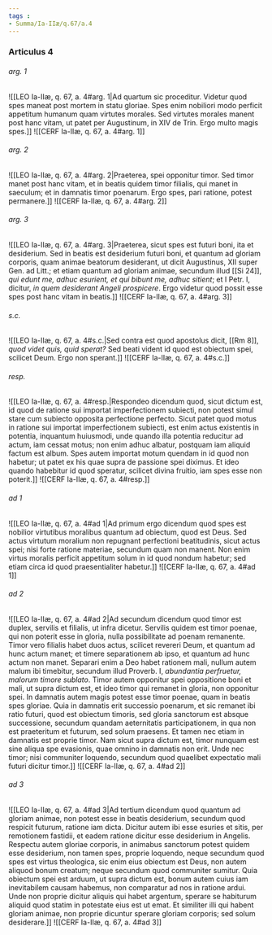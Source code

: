 ```yaml
---
tags : 
- Summa/Ia-IIæ/q.67/a.4
---
```


### Articulus 4

###### arg. 1
![[LEO Ia-IIæ, q. 67, a. 4#arg. 1|Ad quartum sic proceditur. Videtur quod spes maneat post mortem in statu gloriae. Spes enim nobiliori modo perficit appetitum humanum quam virtutes morales. Sed virtutes morales manent post hanc vitam, ut patet per Augustinum, in XIV de Trin. Ergo multo magis spes.]]
![[CERF Ia-IIæ, q. 67, a. 4#arg. 1]]

###### arg. 2
![[LEO Ia-IIæ, q. 67, a. 4#arg. 2|Praeterea, spei opponitur timor. Sed timor manet post hanc vitam, et in beatis quidem timor filialis, qui manet in saeculum; et in damnatis timor poenarum. Ergo spes, pari ratione, potest permanere.]]
![[CERF Ia-IIæ, q. 67, a. 4#arg. 2]]

###### arg. 3
![[LEO Ia-IIæ, q. 67, a. 4#arg. 3|Praeterea, sicut spes est futuri boni, ita et desiderium. Sed in beatis est desiderium futuri boni, et quantum ad gloriam corporis, quam animae beatorum desiderant, ut dicit Augustinus, XII super Gen. ad Litt.; et etiam quantum ad gloriam animae, secundum illud [[Si 24]], *qui edunt me, adhuc esurient, et qui bibunt me, adhuc sitient*; et I Petr. I, dicitur, *in quem desiderant Angeli prospicere*. Ergo videtur quod possit esse spes post hanc vitam in beatis.]]
![[CERF Ia-IIæ, q. 67, a. 4#arg. 3]]

###### s.c.
![[LEO Ia-IIæ, q. 67, a. 4#s.c.|Sed contra est quod apostolus dicit, [[Rm 8]], *quod videt quis, quid sperat?* Sed beati vident id quod est obiectum spei, scilicet Deum. Ergo non sperant.]]
![[CERF Ia-IIæ, q. 67, a. 4#s.c.]]

###### resp.
![[LEO Ia-IIæ, q. 67, a. 4#resp.|Respondeo dicendum quod, sicut dictum est, id quod de ratione sui importat imperfectionem subiecti, non potest simul stare cum subiecto opposita perfectione perfecto. Sicut patet quod motus in ratione sui importat imperfectionem subiecti, est enim actus existentis in potentia, inquantum huiusmodi, unde quando illa potentia reducitur ad actum, iam cessat motus; non enim adhuc albatur, postquam iam aliquid factum est album. Spes autem importat motum quendam in id quod non habetur; ut patet ex his quae supra de passione spei diximus. Et ideo quando habebitur id quod speratur, scilicet divina fruitio, iam spes esse non poterit.]]
![[CERF Ia-IIæ, q. 67, a. 4#resp.]]

###### ad 1
![[LEO Ia-IIæ, q. 67, a. 4#ad 1|Ad primum ergo dicendum quod spes est nobilior virtutibus moralibus quantum ad obiectum, quod est Deus. Sed actus virtutum moralium non repugnant perfectioni beatitudinis, sicut actus spei; nisi forte ratione materiae, secundum quam non manent. Non enim virtus moralis perficit appetitum solum in id quod nondum habetur; sed etiam circa id quod praesentialiter habetur.]]
![[CERF Ia-IIæ, q. 67, a. 4#ad 1]]

###### ad 2
![[LEO Ia-IIæ, q. 67, a. 4#ad 2|Ad secundum dicendum quod timor est duplex, servilis et filialis, ut infra dicetur. Servilis quidem est timor poenae, qui non poterit esse in gloria, nulla possibilitate ad poenam remanente. Timor vero filialis habet duos actus, scilicet revereri Deum, et quantum ad hunc actum manet; et timere separationem ab ipso, et quantum ad hunc actum non manet. Separari enim a Deo habet rationem mali, nullum autem malum ibi timebitur, secundum illud Proverb. I, *abundantia perfruetur, malorum timore sublato*. Timor autem opponitur spei oppositione boni et mali, ut supra dictum est, et ideo timor qui remanet in gloria, non opponitur spei. In damnatis autem magis potest esse timor poenae, quam in beatis spes gloriae. Quia in damnatis erit successio poenarum, et sic remanet ibi ratio futuri, quod est obiectum timoris, sed gloria sanctorum est absque successione, secundum quandam aeternitatis participationem, in qua non est praeteritum et futurum, sed solum praesens. Et tamen nec etiam in damnatis est proprie timor. Nam sicut supra dictum est, timor nunquam est sine aliqua spe evasionis, quae omnino in damnatis non erit. Unde nec timor; nisi communiter loquendo, secundum quod quaelibet expectatio mali futuri dicitur timor.]]
![[CERF Ia-IIæ, q. 67, a. 4#ad 2]]

###### ad 3
![[LEO Ia-IIæ, q. 67, a. 4#ad 3|Ad tertium dicendum quod quantum ad gloriam animae, non potest esse in beatis desiderium, secundum quod respicit futurum, ratione iam dicta. Dicitur autem ibi esse esuries et sitis, per remotionem fastidii, et eadem ratione dicitur esse desiderium in Angelis. Respectu autem gloriae corporis, in animabus sanctorum potest quidem esse desiderium, non tamen spes, proprie loquendo, neque secundum quod spes est virtus theologica, sic enim eius obiectum est Deus, non autem aliquod bonum creatum; neque secundum quod communiter sumitur. Quia obiectum spei est arduum, ut supra dictum est, bonum autem cuius iam inevitabilem causam habemus, non comparatur ad nos in ratione ardui. Unde non proprie dicitur aliquis qui habet argentum, sperare se habiturum aliquid quod statim in potestate eius est ut emat. Et similiter illi qui habent gloriam animae, non proprie dicuntur sperare gloriam corporis; sed solum desiderare.]]
![[CERF Ia-IIæ, q. 67, a. 4#ad 3]]

